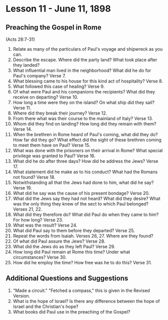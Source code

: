 # Lesson 11 - June 11, 1898

## Preaching the Gospel in Rome
(Acts 28:7-31)

1. Relate as many of the particulars of Paul's voyage and shipwreck as you can.
2. Describe the escape. Where did the party land? What took place after they landed?
3. What influential man lived in the neighborhood? What did he do for Paul's company? Verse 7.
4. What blessing came to his house for this kind act of hospitality? Verse 8.
5. What followed this case of healing? Verse 9.
6. Of what were Paul and his companions the recipients? What did they receive on departing? Verse 10.
7. How long a time were they on the island? On what ship did they sail? Verse 11.
8. Where did they break their journey? Verse 12.
9. From there what was their course to the mainland of Italy? Verse 13.
10. Whom did they find on landing? How long did they remain with them? Verse 14.
11. When the brethren in Rome heard of Paul's coming, what did they do? How far did they go? What effect did the sight of these brethren coming to meet them have on Paul? Verse 15.
12. What was done with the prisoners on their arrival in Rome? What special privilege was granted to Paul? Verse 16.
13. What did he do after three days? How did he address the Jews? Verse 17.
14. What statement did he make as to his conduct? What had the Romans not found? Verse 18.
15. Notwithstanding all that the Jews had done to him, what did he say? Verse 19.
16. What did he say was the cause of his present bondage? Verse 20.
17. What did the Jews say they had not heard? What did they desire? What was the only thing they knew of the sect to which Paul belonged? Verses 21, 22.
18. What did they therefore do? What did Paul do when they came to him? For how long? Verse 23.
19. What was the result? Verse 24.
20. What did Paul say to them before they departed? Verse 25.
21. Repeat the words from Isaiah. Verses 26, 27. Where are they found?
22. Of what did Paul assure the Jews? Verse 28.
23. What did the Jews do as they left Paul? Verse 29.
24. How long did Paul remain at Rome this time? Under what circumstances? Verse 30.
25. How did he employ the time? How free was he to do this? Verse 31.

## Additional Questions and Suggestions

1. "Made a circuit." "Fetched a compass," this is given in the Revised Version.
2. What is the hope of Israel? Is there any difference between the hope of Israel and the Christian's hope?
3. What books did Paul use in the preaching of the Gospel?